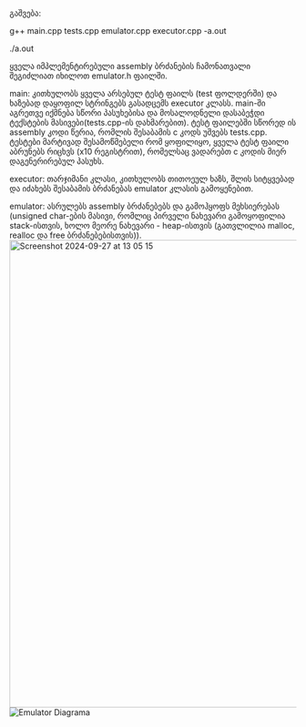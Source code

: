გაშვება: 

g++ main.cpp tests.cpp emulator.cpp executor.cpp -a.out

./a.out

ყველა იმპლემენტირებული assembly ბრძანების ჩამონათვალი შეგიძლიათ იხილოთ emulator.h ფაილში.



main:
 კითხულობს ყველა არსებულ ტესტ ფაილს (test ფოლდერში) და ხაზებად დაყოფილ სტრინგებს გასადცემს executor კლასს. main-ში აგრეთვე იქმნება სწორი პასუხებისა და მოსალოდნელი დასაბეჭდი ტექსტების მასივები(tests.cpp-ის დახმარებით). ტესტ ფაილებში სწორედ ის assembly კოდი წერია, რომლის შესაბამის c კოდს უშვებს tests.cpp. ტესტები მარტივად შესამოწმებელი რომ ყოფილიყო, ყველა ტესტ ფაილი აბრუნებს რიცხვს (x10 რეგისტრით), რომელსაც ვადარებთ c კოდის მიერ დაგენერირებულ პასუხს.

executor:
 თარჯიმანი კლასი, კითხულობს თითოეულ ხაზს, შლის სიტყვებად და იძახებს შესაბამის ბრძანებას emulator კლასის გამოყენებით.

emulator:
 ასრულებს assembly ბრძანებებს და გამოჰყოფს მეხსიერებას (unsigned char-ების მასივი, რომლიც პირველი ნახევარი გამოყოფილია stack-ისთვის, ხოლო მეორე ნახევარი - heap-ისთვის (გათვლილია malloc, realloc და free ბრძანებებისთვის)).
<img width="821" alt="Screenshot 2024-09-27 at 13 05 15" src="https://github.com/user-attachments/assets/35ce17b4-5bbf-422e-8807-af0d2be88534">
![Emulator Diagrama](https://github.com/user-attachments/assets/108c3a06-935e-44db-9c20-6bd0ef29c593)
